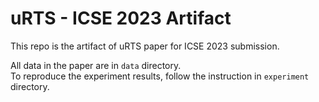 # uRTS - ICSE 2023 Artifact

This repo is the artifact of uRTS paper for ICSE 2023 submission.

All data in the paper are in `data` directory. \
To reproduce the experiment results, follow the instruction in `experiment` directory. 